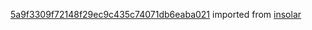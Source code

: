 [5a9f3309f72148f29ec9c435c74071db6eaba021](https://github.com/insolar/insolar/commit/5a9f3309f72148f29ec9c435c74071db6eaba021) imported from [insolar](https://github.com/insolar/insolar)
